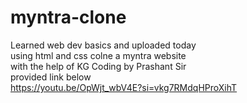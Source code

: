 # myntra-clone
Learned web dev basics and uploaded today
<br>
using html and css colne a myntra website
<br>
with the help of 
KG Coding by Prashant Sir 
<br> provided link below
<br> https://youtu.be/OpWjt_wbV4E?si=vkg7RMdqHProXihT
